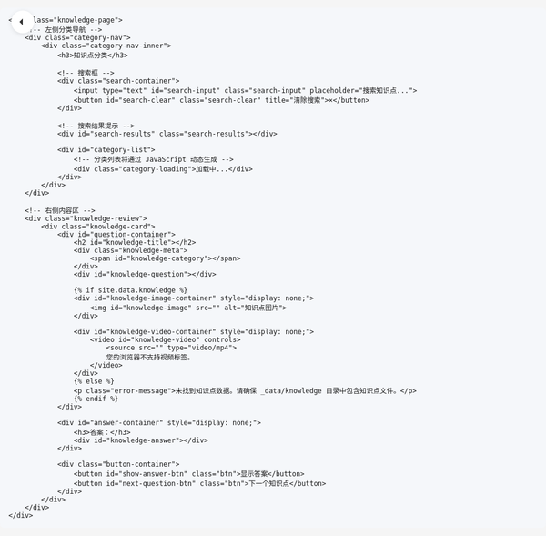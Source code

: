 ```yaml
---
layout: default
title: 知识复习
permalink: /knowledge/
---
```


<style>
/* 重置默认样式，确保没有额外的边距和内边距 */
html, body {
    margin: 0;
    padding: 0;
    height: 100%;
    overflow: hidden;
}

body > .container {
    padding: 0;
    margin: 0;
    max-width: 100%;
    width: 100%;
}

/* 全局容器样式 */
.knowledge-container {
    position: fixed;
    top: 0;
    left: 0;
    right: 0;
    bottom: 0;
    height: 100vh;
    width: 100vw;
    overflow: hidden;
    z-index: 1000;
    background-color: #f5f5f5;
}

/* 知识页面布局 */
.knowledge-page {
    display: flex;
    height: 100%;
    width: 100%;
    overflow: hidden;
}

/* 左侧导航样式 */
.category-nav {
    width: 280px;
    flex-shrink: 0;
    height: 100%;
    overflow: hidden;
    padding: 20px;
    background-color: #f5f5f5;
}

.category-nav-inner {
    height: 100%;
    overflow-y: auto;
    background-color: white;
    border-radius: 12px;
    box-shadow: 0 4px 12px rgba(0, 0, 0, 0.1);
    padding: 20px;
}

.category-nav-inner h3 {
    margin-top: 0;
    margin-bottom: 15px;
    font-size: 1.2rem;
}

/* 搜索框样式 */
.search-container {
    margin-bottom: 20px;
    position: relative;
}

.search-input {
    width: 100%;
    padding: 10px 15px;
    border: 1px solid #ddd;
    border-radius: 6px;
    font-size: 0.9rem;
    box-sizing: border-box;
    transition: all 0.3s;
}

.search-input:focus {
    border-color: var(--primary-color, #3f51b5);
    outline: none;
    box-shadow: 0 0 0 2px rgba(63, 81, 181, 0.2);
}

.search-clear {
    position: absolute;
    right: 10px;
    top: 50%;
    transform: translateY(-50%);
    background: none;
    border: none;
    color: #999;
    cursor: pointer;
    font-size: 1rem;
    display: none;
}

.search-clear.visible {
    display: block;
}

/* 右侧内容区样式 */
.knowledge-review {
    flex-grow: 1;
    height: 100%;
    overflow-y: auto;
    padding: 20px;
    background-color: #f5f5f5;
}

.knowledge-card {
    background-color: white;
    border-radius: 12px;
    box-shadow: 0 4px 12px rgba(0, 0, 0, 0.1);
    padding: 30px;
    margin-bottom: 20px;
}

/* 知识点元数据样式 */
.knowledge-meta {
    margin-bottom: 20px;
}

.knowledge-meta span {
    display: inline-block;
    padding: 4px 10px;
    border-radius: 20px;
    font-size: 0.8rem;
    margin-right: 10px;
}

#knowledge-category {
    background-color: #e3f2fd;
    color: #1976d2;
}

/* 按钮样式 */
.button-container {
    margin-top: 30px;
}

.btn {
    padding: 10px 20px;
    border: none;
    border-radius: 6px;
    cursor: pointer;
    font-weight: 500;
    transition: all 0.3s;
    margin-right: 15px;
}

#show-answer-btn {
    background-color: var(--primary-color, #3f51b5);
    color: white;
}

#show-answer-btn:hover {
    background-color: #3949ab;
}

#next-question-btn {
    background-color: #f5f5f5;
    color: #333;
}

#next-question-btn:hover {
    background-color: #e0e0e0;
}

/* 代码块样式 */
pre {
    background-color: #f5f7fa;
    padding: 15px;
    border-radius: 8px;
    overflow-x: auto;
    margin: 15px 0;
}

code {
    font-family: 'Fira Code', monospace;
}

/* 添加代码块样式 */
pre[class*="language-"] {
    border-radius: 8px;
    margin: 1.5em 0;
}

code[class*="language-"] {
    font-family: 'Fira Code', Consolas, Monaco, 'Andale Mono', 'Ubuntu Mono', monospace;
    font-size: 0.9em;
}

/* 分类导航样式 */
.category-section {
    margin-bottom: 15px;
    border-bottom: 1px solid #eee;
    padding-bottom: 15px;
}

.category-section:last-child {
    border-bottom: none;
}

.category-header {
    display: flex;
    align-items: center;
    justify-content: space-between;
    cursor: pointer;
    padding: 5px 0;
    user-select: none;
}

.category-title {
    margin: 0;
    font-size: 1rem;
    color: #333;
    font-weight: 500;
}

.category-toggle {
    width: 20px;
    height: 20px;
    display: flex;
    align-items: center;
    justify-content: center;
    transition: transform 0.3s;
}

.category-toggle.collapsed {
    transform: rotate(-90deg);
}

.topic-list {
    list-style: none;
    padding: 0;
    margin: 10px 0 0 0;
    max-height: 1000px;
    overflow: hidden;
    transition: max-height 0.3s ease-in-out;
}

.topic-list.collapsed {
    max-height: 0;
}

.topic-item {
    margin-bottom: 5px;
}

.topic-link {
    display: block;
    padding: 8px 12px;
    border-radius: 6px;
    color: #333;
    text-decoration: none;
    transition: all 0.2s;
    font-size: 0.9rem;
}

.topic-link:hover {
    background-color: #f5f5f5;
    color: var(--primary-color, #3f51b5);
}

.topic-link.active {
    background-color: #e3f2fd;
    color: #1976d2;
    font-weight: 500;
}

/* 加载提示 */
.category-loading {
    color: #666;
    font-style: italic;
}

/* 图片和视频容器 */
#knowledge-image-container img,
#knowledge-video-container video {
    max-width: 100%;
    border-radius: 8px;
    margin: 20px 0;
}

/* 搜索结果提示 */
.search-results {
    margin: 10px 0;
    padding: 8px 12px;
    background-color: #f5f5f5;
    border-radius: 6px;
    font-size: 0.9rem;
    color: #666;
    display: none;
}

.search-results.visible {
    display: block;
}

.no-results {
    padding: 20px 0;
    text-align: center;
    color: #666;
    font-style: italic;
}

/* 响应式设计 */
@media (max-width: 992px) {
    .knowledge-page {
        flex-direction: column;
    }
    
    .category-nav {
        width: 100%;
        height: auto;
        padding: 20px 20px 0 20px;
    }
    
    .category-nav-inner {
        height: auto;
        max-height: 300px;
    }
    
    .knowledge-review {
        padding: 20px;
    }
}

/* 隐藏默认的页头和页脚 */
header, footer, .site-header, .site-footer {
    display: none !important;
}

/* 返回按钮 */
.back-button {
    position: absolute;
    top: 20px;
    left: 20px;
    z-index: 1100;
    background-color: white;
    border: none;
    border-radius: 50%;
    width: 40px;
    height: 40px;
    display: flex;
    align-items: center;
    justify-content: center;
    box-shadow: 0 2px 8px rgba(0, 0, 0, 0.1);
    cursor: pointer;
    transition: all 0.3s;
}

.back-button:hover {
    box-shadow: 0 4px 12px rgba(0, 0, 0, 0.15);
    transform: translateY(-2px);
}

.back-button svg {
    width: 20px;
    height: 20px;
    fill: #333;
}

/* 高亮搜索结果 */
.highlight-match {
    background-color: #fff59d;
    padding: 0 2px;
    border-radius: 2px;
}

/* Markdown 内容样式 */
#knowledge-question, #knowledge-answer {
    line-height: 1.6;
}

#knowledge-question h1, #knowledge-answer h1,
#knowledge-question h2, #knowledge-answer h2,
#knowledge-question h3, #knowledge-answer h3,
#knowledge-question h4, #knowledge-answer h4,
#knowledge-question h5, #knowledge-answer h5,
#knowledge-question h6, #knowledge-answer h6 {
    margin-top: 1.5em;
    margin-bottom: 0.5em;
}

#knowledge-question p, #knowledge-answer p {
    margin-bottom: 1em;
}

#knowledge-question ul, #knowledge-answer ul,
#knowledge-question ol, #knowledge-answer ol {
    padding-left: 2em;
    margin-bottom: 1em;
}

#knowledge-question blockquote, #knowledge-answer blockquote {
    border-left: 4px solid #e0e0e0;
    padding-left: 1em;
    margin-left: 0;
    color: #666;
}

#knowledge-question table, #knowledge-answer table {
    border-collapse: collapse;
    width: 100%;
    margin-bottom: 1em;
}

#knowledge-question th, #knowledge-answer th,
#knowledge-question td, #knowledge-answer td {
    border: 1px solid #ddd;
    padding: 8px;
    text-align: left;
}

#knowledge-question th, #knowledge-answer th {
    background-color: #f5f5f5;
}

/* 图片样式 */
#knowledge-question img, #knowledge-answer img {
    max-width: 100%;
    height: auto;
    border-radius: 8px;
    margin: 15px 0;
    display: block;
    /* box-shadow: 0 2px 8px rgba(0, 0, 0, 0.1); */
}

/* 大图片限制高度 */
#knowledge-question img.large, #knowledge-answer img.large {
    max-height: 500px;
    object-fit: contain;
}

/* 中等大小图片 */
#knowledge-question img.medium, #knowledge-answer img.medium {
    max-height: 350px;
    object-fit: contain;
}

/* 小图片 */
#knowledge-question img.small, #knowledge-answer img.small {
    max-height: 200px;
    object-fit: contain;
}

/* 图片容器，用于居中显示 */
.image-container {
    text-align: center;
    margin: 20px 0;
}

/* 图片说明文字 */
.image-caption {
    text-align: center;
    color: #666;
    font-size: 0.9rem;
    margin-top: 8px;
}
</style>

<div class="knowledge-container">
    <!-- 返回按钮 -->
    <a href="/" class="back-button" title="返回首页">
        <svg xmlns="http://www.w3.org/2000/svg" viewBox="0 0 24 24">
            <path d="M19 12H5M12 19l-7-7 7-7"/>
        </svg>
    </a>
    
    <div class="knowledge-page">
        <!-- 左侧分类导航 -->
        <div class="category-nav">
            <div class="category-nav-inner">
                <h3>知识点分类</h3>
                
                <!-- 搜索框 -->
                <div class="search-container">
                    <input type="text" id="search-input" class="search-input" placeholder="搜索知识点...">
                    <button id="search-clear" class="search-clear" title="清除搜索">×</button>
                </div>
                
                <!-- 搜索结果提示 -->
                <div id="search-results" class="search-results"></div>
                
                <div id="category-list">
                    <!-- 分类列表将通过 JavaScript 动态生成 -->
                    <div class="category-loading">加载中...</div>
                </div>
            </div>
        </div>
        
        <!-- 右侧内容区 -->
        <div class="knowledge-review">
            <div class="knowledge-card">
                <div id="question-container">
                    <h2 id="knowledge-title"></h2>
                    <div class="knowledge-meta">
                        <span id="knowledge-category"></span>
                    </div>
                    <div id="knowledge-question"></div>
                    
                    {% if site.data.knowledge %}
                    <div id="knowledge-image-container" style="display: none;">
                        <img id="knowledge-image" src="" alt="知识点图片">
                    </div>
                    
                    <div id="knowledge-video-container" style="display: none;">
                        <video id="knowledge-video" controls>
                            <source src="" type="video/mp4">
                            您的浏览器不支持视频标签。
                        </video>
                    </div>
                    {% else %}
                    <p class="error-message">未找到知识点数据。请确保 _data/knowledge 目录中包含知识点文件。</p>
                    {% endif %}
                </div>
                
                <div id="answer-container" style="display: none;">
                    <h3>答案：</h3>
                    <div id="knowledge-answer"></div>
                </div>
                
                <div class="button-container">
                    <button id="show-answer-btn" class="btn">显示答案</button>
                    <button id="next-question-btn" class="btn">下一个知识点</button>
                </div>
            </div>
        </div>
    </div>
</div>

<!-- 添加 marked.js 和 Prism.js -->
<script src="https://cdn.jsdelivr.net/npm/marked@4.3.0/marked.min.js"></script>
<link rel="stylesheet" href="https://cdn.jsdelivr.net/npm/prismjs@1.29.0/themes/prism.min.css">
<script src="https://cdn.jsdelivr.net/npm/prismjs@1.29.0/prism.min.js"></script>
<script src="https://cdn.jsdelivr.net/npm/prismjs@1.29.0/components/prism-javascript.min.js"></script>
<script src="https://cdn.jsdelivr.net/npm/prismjs@1.29.0/components/prism-jsx.min.js"></script>
<script src="https://cdn.jsdelivr.net/npm/prismjs@1.29.0/components/prism-python.min.js"></script>
<script src="https://cdn.jsdelivr.net/npm/prismjs@1.29.0/components/prism-css.min.js"></script>
<script src="https://cdn.jsdelivr.net/npm/prismjs@1.29.0/components/prism-html.min.js"></script>
<script src="https://cdn.jsdelivr.net/npm/prismjs@1.29.0/components/prism-bash.min.js"></script>
<script src="https://cdn.jsdelivr.net/npm/prismjs@1.29.0/components/prism-java.min.js"></script>
<script src="https://cdn.jsdelivr.net/npm/prismjs@1.29.0/components/prism-c.min.js"></script>
<script src="https://cdn.jsdelivr.net/npm/prismjs@1.29.0/components/prism-cpp.min.js"></script>
<script src="https://cdn.jsdelivr.net/npm/prismjs@1.29.0/components/prism-go.min.js"></script>
<script src="https://cdn.jsdelivr.net/npm/prismjs@1.29.0/components/prism-ruby.min.js"></script>
<script src="https://cdn.jsdelivr.net/npm/prismjs@1.29.0/components/prism-rust.min.js"></script>
<script src="https://cdn.jsdelivr.net/npm/prismjs@1.29.0/components/prism-typescript.min.js"></script>

<script>
document.addEventListener('DOMContentLoaded', async function() {
    // 获取DOM元素
    const categoryListElement = document.getElementById('category-list');
    const titleElement = document.getElementById('knowledge-title');
    const categoryElement = document.getElementById('knowledge-category');
    const questionElement = document.getElementById('knowledge-question');
    const answerElement = document.getElementById('knowledge-answer');
    const answerContainer = document.getElementById('answer-container');
    
    const imageContainer = document.getElementById('knowledge-image-container');
    const imageElement = document.getElementById('knowledge-image');
    const videoContainer = document.getElementById('knowledge-video-container');
    const videoElement = document.getElementById('knowledge-video');
    
    const showAnswerBtn = document.getElementById('show-answer-btn');
    const nextQuestionBtn = document.getElementById('next-question-btn');
    
    const searchInput = document.getElementById('search-input');
    const searchClear = document.getElementById('search-clear');
    const searchResults = document.getElementById('search-results');
    
    // 当前知识点
    let currentKnowledge = null;
    
    // 获取文件内容的函数
    async function fetchMarkdownContent(filePath) {
        if (!filePath) return null;
        try {
            const response = await fetch('/assets/knowledge/' + filePath);
            if (!response.ok) {
                throw new Error(`HTTP error! status: ${response.status}`);
            }
            return await response.text();
        } catch (error) {
            console.error('Error fetching markdown content:', error);
            return '内容加载失败';
        }
    }
    
    // 高亮代码函数
    function highlightCode() {
        // 使用 setTimeout 确保在 DOM 更新后执行
        setTimeout(() => {
            // 查找所有预格式化代码块
            document.querySelectorAll('pre code').forEach((block) => {
                // 如果代码块没有语言类，添加默认语言类
                if (!block.className.includes('language-')) {
                    const parent = block.parentNode;
                    // 尝试从父元素的类名中提取语言
                    const parentClasses = parent.className.split(' ');
                    let language = '';
                    
                    for (const cls of parentClasses) {
                        if (cls.startsWith('language-')) {
                            language = cls;
                            break;
                        }
                    }
                    
                    // 如果没有找到语言，使用默认语言
                    if (!language) {
                        language = 'language-javascript';
                    }
                    
                    block.className = language;
                }
                
                // 应用 Prism 高亮
                Prism.highlightElement(block);
            });
        }, 0);
    }
    
    // 获取所有知识点数据
    const allKnowledge = [];
    let knowledgeId = 1;
    
    {% if site.data.knowledge %}
        {% for knowledge_file in site.data.knowledge %}
            {% assign knowledge_data = knowledge_file[1] %}
            {% for item in knowledge_data %}
                allKnowledge.push({
                    id: '{{ knowledge_file[0] }}-' + {{ forloop.index }},
                    title: {{ item.title | jsonify }},
                    category: {{ item.category | jsonify }},
                    question: {{ item.question | jsonify }},
                    answer: {{ item.answer | jsonify }},
                    question_file: {{ item.question_file | jsonify }},
                    answer_file: {{ item.answer_file | jsonify }},
                    image: {{ item.image | jsonify }},
                    video: {{ item.video | jsonify }}
                });
            {% endfor %}
        {% endfor %}
    {% endif %}
    
    // 生成分类导航
    function generateCategoryNav(knowledgeList = allKnowledge) {
        // 清空导航
        categoryListElement.innerHTML = '';
        
        // 获取当前知识点的分类
        const currentCategory = currentKnowledge ? currentKnowledge.category : null;
        
        // 按分类组织知识点
        const categorizedKnowledge = {};
        knowledgeList.forEach(item => {
            if (!categorizedKnowledge[item.category]) {
                categorizedKnowledge[item.category] = [];
            }
            categorizedKnowledge[item.category].push(item);
        });
        
        // 创建分类导航
        Object.keys(categorizedKnowledge).sort().forEach(category => {
            const items = categorizedKnowledge[category];
            
            // 创建分类区域
            const categorySection = document.createElement('div');
            categorySection.className = 'category-section';
            
            // 创建分类标题和折叠按钮
            const categoryHeader = document.createElement('div');
            categoryHeader.className = 'category-header';
            
            const categoryTitle = document.createElement('h4');
            categoryTitle.className = 'category-title';
            categoryTitle.textContent = category;
            
            const categoryToggle = document.createElement('div');
            categoryToggle.className = 'category-toggle';
            // 默认折叠，除非是当前知识点的分类
            if (category !== currentCategory) {
                categoryToggle.classList.add('collapsed');
            }
            
            categoryToggle.innerHTML = '<svg viewBox="0 0 24 24"><polyline points="6 9 12 15 18 9"></polyline></svg>';
            
            categoryHeader.appendChild(categoryTitle);
            categoryHeader.appendChild(categoryToggle);
            categorySection.appendChild(categoryHeader);
            
            // 创建知识点列表
            const topicList = document.createElement('ul');
            topicList.className = 'topic-list';
            // 默认折叠，除非是当前知识点的分类
            if (category !== currentCategory) {
                topicList.classList.add('collapsed');
            }
            
            // 添加知识点
            items.forEach(item => {
                const topicItem = document.createElement('li');
                topicItem.className = 'topic-item';
                
                const topicLink = document.createElement('a');
                topicLink.className = 'topic-link';
                topicLink.href = `#${item.id}`;
                topicLink.textContent = item.title;
                topicLink.dataset.id = item.id;
                
                // 如果是当前知识点，添加活动状态
                if (currentKnowledge && item.id === currentKnowledge.id) {
                    topicLink.classList.add('active');
                }
                
                // 点击知识点链接
                topicLink.addEventListener('click', function(e) {
                    e.preventDefault();
                    
                    // 移除所有活动状态
                    document.querySelectorAll('.topic-link').forEach(link => {
                        link.classList.remove('active');
                    });
                    
                    // 添加活动状态
                    this.classList.add('active');
                    
                    // 显示选中的知识点
                    const selectedKnowledge = allKnowledge.find(k => k.id === this.dataset.id);
                    if (selectedKnowledge) {
                        showKnowledge(selectedKnowledge);
                    }
                });
                
                topicItem.appendChild(topicLink);
                topicList.appendChild(topicItem);
            });
            
            categorySection.appendChild(topicList);
            categoryListElement.appendChild(categorySection);
            
            // 添加折叠/展开功能
            categoryHeader.addEventListener('click', function() {
                topicList.classList.toggle('collapsed');
                categoryToggle.classList.toggle('collapsed');
            });
        });
    }
    
    // 转义正则表达式特殊字符
    function escapeRegExp(string) {
        return string.replace(/[.*+?^${}()|[\]\\]/g, '\\$&');
    }
    
    // 搜索功能
    function performSearch() {
        const searchTerm = searchInput.value.trim().toLowerCase();
        
        if (searchTerm === '') {
            // 清空搜索，显示所有知识点
            searchResults.classList.remove('visible');
            searchClear.classList.remove('visible');
            generateCategoryNav();
            return;
        }
        
        // 显示清除按钮
        searchClear.classList.add('visible');
        
        // 过滤知识点
        const filteredKnowledge = allKnowledge.filter(item => 
            item.title.toLowerCase().includes(searchTerm)
        );
        
        // 显示搜索结果数量
        searchResults.textContent = `找到 ${filteredKnowledge.length} 个匹配的知识点`;
        searchResults.classList.add('visible');
        
        // 重新生成导航
        generateCategoryNav(filteredKnowledge);
        
        // 展开所有分类
        document.querySelectorAll('.topic-list').forEach(list => {
            list.classList.remove('collapsed');
        });
        
        document.querySelectorAll('.category-toggle').forEach(toggle => {
            toggle.classList.remove('collapsed');
        });
    }
    
    // 搜索输入事件
    searchInput.addEventListener('input', performSearch);
    
    // 清除搜索
    searchClear.addEventListener('click', function() {
        searchInput.value = '';
        searchClear.classList.remove('visible');
        searchResults.classList.remove('visible');
        generateCategoryNav();
    });
    
    // 显示指定的知识点
    async function showKnowledge(knowledge) {
        currentKnowledge = knowledge;
        
        // 更新UI
        titleElement.textContent = currentKnowledge.title;
        categoryElement.textContent = currentKnowledge.category;
                
        // 加载问题内容
        let questionContent;
        if (currentKnowledge.question_file) {
            questionContent = await fetchMarkdownContent(currentKnowledge.question_file);
        } else {
            questionContent = currentKnowledge.question;
        }
        
        // 加载答案内容
        let answerContent;
        if (currentKnowledge.answer_file) {
            answerContent = await fetchMarkdownContent(currentKnowledge.answer_file);
        } else {
            answerContent = currentKnowledge.answer;
        }
        
        // 使用 marked.js 解析 Markdown
        questionElement.innerHTML = marked.parse(questionContent || '');
        answerElement.innerHTML = marked.parse(answerContent || '');
        
        // 高亮代码
        highlightCode();
        
        // 处理图片 URL
        processImageUrls();
        
        // 隐藏答案
        answerContainer.style.display = 'none';
        showAnswerBtn.textContent = '显示答案';
        
        // 处理图片
        if (currentKnowledge.image) {
            imageElement.src = currentKnowledge.image;
            imageContainer.style.display = 'block';
        } else {
            imageContainer.style.display = 'none';
        }
        
        // 处理视频
        if (currentKnowledge.video) {
            videoElement.src = currentKnowledge.video;
            videoContainer.style.display = 'block';
        } else {
            videoContainer.style.display = 'none';
        }
        
        // 更新 URL 哈希
        window.location.hash = currentKnowledge.id;
        
        // 在移动设备上，滚动到内容区域
        if (window.innerWidth <= 992) {
            document.querySelector('.knowledge-review').scrollIntoView({ behavior: 'smooth' });
        }
        
        // 重新生成导航，确保当前分类展开
        generateCategoryNav();
    }
    
    // 显示随机知识点
    async function showRandomKnowledge() {
        if (allKnowledge.length === 0) {
            titleElement.textContent = '没有找到知识点数据';
            return;
        }
        
        // 随机选择一个知识点
        const randomIndex = Math.floor(Math.random() * allKnowledge.length);
        const randomKnowledge = allKnowledge[randomIndex];
        
        // 更新导航中的活动状态
        document.querySelectorAll('.topic-link').forEach(link => {
            link.classList.remove('active');
            if (link.dataset.id === randomKnowledge.id) {
                link.classList.add('active');
            }
        });
        
        // 显示选中的知识点
        await showKnowledge(randomKnowledge);
    }
    
    // 显示/隐藏答案
    showAnswerBtn.addEventListener('click', function() {
        if (answerContainer.style.display === 'none') {
            answerContainer.style.display = 'block';
            showAnswerBtn.textContent = '隐藏答案';
            // 显示答案后高亮代码
            highlightCode();
        } else {
            answerContainer.style.display = 'none';
            showAnswerBtn.textContent = '显示答案';
        }
    });
    
    // 下一个知识点
    nextQuestionBtn.addEventListener('click', showRandomKnowledge);
    
    // 初始化
    generateCategoryNav();
    
    // 检查 URL 哈希，如果有则显示对应的知识点
    if (window.location.hash) {
        const id = window.location.hash.substring(1);
        const knowledge = allKnowledge.find(k => k.id === id);
        if (knowledge) {
            // 设置导航中的活动状态
            setTimeout(() => {
                const link = document.querySelector(`.topic-link[data-id="${id}"]`);
                if (link) {
                    link.classList.add('active');
                    
                    // 展开包含该知识点的分类
                    const categorySection = link.closest('.category-section');
                    if (categorySection) {
                        const topicList = categorySection.querySelector('.topic-list');
                        const categoryToggle = categorySection.querySelector('.category-toggle');
                        
                        if (topicList) topicList.classList.remove('collapsed');
                        if (categoryToggle) categoryToggle.classList.remove('collapsed');
                    }
                }
                showKnowledge(knowledge);
            }, 100);
        } else {
            showRandomKnowledge();
        }
    } else {
        // 初始加载一个随机知识点
        showRandomKnowledge();
    }

    // 配置 marked.js
    marked.setOptions({
        highlight: function(code, lang) {
            if (Prism.languages[lang]) {
                return Prism.highlight(code, Prism.languages[lang], lang);
            } else {
                return code;
            }
        },
        breaks: true,
        gfm: true,
        renderer: (function() {
            const renderer = new marked.Renderer();
            const baseImageUrl = 'https://cdn.jsdelivr.net/gh/yihuier/yihuier.github.io@latest';
            
            // 自定义图片渲染
            renderer.image = function(href, title, text) {
                // 如果 href 不是以 http 或 https 开头，则添加基础 URL
                if (!href.startsWith('http://') && !href.startsWith('https://')) {
                    href = `${baseImageUrl}${href.startsWith('/') ? '' : '/'}${href}`;
                }
                
                return `<img src="${href}" alt="${text || ''}" title="${title || ''}" class="knowledge-image">`;
            };
            
            return renderer;
        })()
    });

    // 处理图片 URL，添加图床基础 URL
    function processImageUrls() {
        const baseImageUrl = 'https://cdn.jsdelivr.net/gh/yihuier/yihuier.github.io@latest';
        
        // 查找所有图片元素
        document.querySelectorAll('#knowledge-question img, #knowledge-answer img').forEach(img => {
            const src = img.getAttribute('src');
            
            // 如果图片 URL 不是以 http 或 https 开头，则添加基础 URL
            if (src && !src.startsWith('http://') && !src.startsWith('https://')) {
                img.src = `${baseImageUrl}${src.startsWith('/') ? '' : '/'}${src}`;
            }
            
            // 如果图片 URL 包含基础 URL 但有多余的斜杠，则修复
            if (src && src.includes(baseImageUrl)) {
                const fixedSrc = src.replace(`${baseImageUrl}//`, `${baseImageUrl}/`);
                if (fixedSrc !== src) {
                    img.src = fixedSrc;
                }
            }
        });
    }
});
</script> 